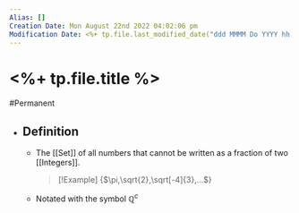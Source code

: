 ```yaml
---
Alias: []
Creation Date: Mon August 22nd 2022 04:02:06 pm 
Modification Date: <%+ tp.file.last_modified_date("ddd MMMM Do YYYY hh:mm:ss a") %>
---
```

# <%+ tp.file.title %>
#Permanent 

- ## Definition
	- The [[Set]] of all numbers that cannot be written as a fraction of two [[Integers]].
	  > [!Example]
	  > {$\pi,\sqrt{2},\sqrt[-4]{3},...$}
	- Notated with the symbol ℚ$^c$